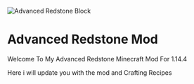 ![Advanced Redstone Block](https://user-images.githubusercontent.com/65361791/109517927-ad416700-7aa1-11eb-989c-356eb482af2f.png)
# Advanced Redstone Mod
Welcome To My Advanced Redstone Minecraft Mod For 1.14.4

Here i will update you with the mod and Crafting Recipes

